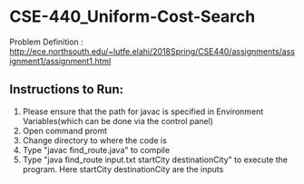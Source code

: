 # CSE-440_Uniform-Cost-Search

Problem Definition : http://ece.northsouth.edu/~lutfe.elahi/2018Spring/CSE440/assignments/assignment1/assignment1.html

## Instructions to Run:
1. Please ensure that the path for javac is specified in Environment Variables(which can be done via the control panel)
2. Open command promt
3. Change directory to where the code is
4. Type "javac find_route.java" to compile
5. Type "java find_route input.txt startCity destinationCity" to execute the program. Here startCity destinationCity are the inputs
